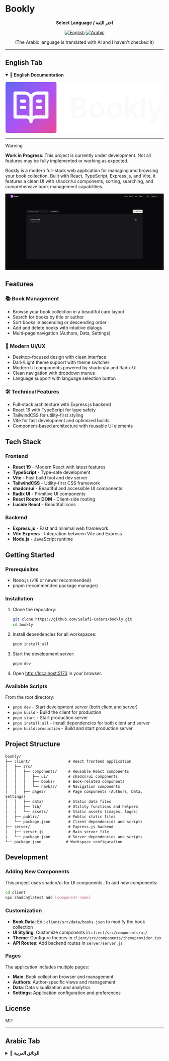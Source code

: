 
# Bookly

<!-- Language Tabs -->
<div align="center">
  
**Select Language / اختر اللغة**

[![English](https://img.shields.io/badge/English-6366f1?style=for-the-badge)](#english-tab) [![Arabic](https://img.shields.io/badge/Arabic-a855f7?style=for-the-badge)](#arabic-tab)

(The Arabic language is translated with AI and I haven't checked it)

</div>

---

## English Tab

<details open>
<summary><strong>📖 English Documentation</strong></summary>

![Bookly Logo](./client/src/assets/logofull-dark.svg)

---

> [!WARNING]
> **Work in Progress**: This project is currently under development. Not all features may be fully implemented or working as expected.

Bookly is a modern full-stack web application for managing and browsing your book collection. Built with React, TypeScript, Express.js, and Vite, it features a clean UI with shadcn/ui components, sorting, searching, and comprehensive book management capabilities.

![Bookly Screenshot](./client/public/screenshot-english.png)

## Features

### 📚 Book Management

- Browse your book collection in a beautiful card layout
- Search for books by title or author
- Sort books in ascending or descending order
- Add and delete books with intuitive dialogs
- Multi-page navigation (Authors, Data, Settings)

### 🎨 Modern UI/UX

- Desktop-focused design with clean interface
- Dark/Light theme support with theme switcher
- Modern UI components powered by shadcn/ui and Radix UI
- Clean navigation with dropdown menus
- Language support with language selection button

### 🛠 Technical Features

- Full-stack architecture with Express.js backend
- React 19 with TypeScript for type safety
- TailwindCSS for utility-first styling
- Vite for fast development and optimized builds
- Component-based architecture with reusable UI elements

## Tech Stack

### Frontend

- **React 19** - Modern React with latest features
- **TypeScript** - Type-safe development
- **Vite** - Fast build tool and dev server
- **TailwindCSS** - Utility-first CSS framework
- **shadcn/ui** - Beautiful and accessible UI components
- **Radix UI** - Primitive UI components
- **React Router DOM** - Client-side routing
- **Lucide React** - Beautiful icons

### Backend

- **Express.js** - Fast and minimal web framework
- **Vite Express** - Integration between Vite and Express
- **Node.js** - JavaScript runtime

## Getting Started

### Prerequisites

- Node.js (v18 or newer recommended)
- pnpm (recommended package manager)

### Installation

1. Clone the repository:

   ```sh
   git clone https://github.com/Salafi-Coders/bookly.git
   cd bookly
   ```

2. Install dependencies for all workspaces:

   ```sh
   pnpm install:all
   ```

3. Start the development server:

   ```sh
   pnpm dev
   ```

4. Open [http://localhost:5173](http://localhost:5173) in your browser.

### Available Scripts

From the root directory:

- `pnpm dev` - Start development server (both client and server)
- `pnpm build` - Build the client for production
- `pnpm start` - Start production server
- `pnpm install:all` - Install dependencies for both client and server
- `pnpm build:production` - Build and start production server

## Project Structure

```text
bookly/
├── client/                 # React frontend application
│   ├── src/
│   │   ├── components/     # Reusable React components
│   │   │   ├── ui/         # shadcn/ui components
│   │   │   ├── books/      # Book-related components
│   │   │   └── navbar/     # Navigation components
│   │   ├── pages/          # Page components (Authors, Data, Settings)
│   │   ├── data/           # Static data files
│   │   ├── lib/            # Utility functions and helpers
│   │   └── assets/         # Static assets (images, logos)
│   ├── public/             # Public static files
│   └── package.json        # Client dependencies and scripts
├── server/                 # Express.js backend
│   ├── server.js           # Main server file
│   └── package.json        # Server dependencies and scripts
└── package.json           # Workspace configuration
```

## Development

### Adding New Components

This project uses shadcn/ui for UI components. To add new components:

```sh
cd client
npx shadcn@latest add [component-name]
```

### Customization

- **Book Data**: Edit `client/src/data/books.json` to modify the book collection
- **UI Styling**: Customize components in `client/src/components/ui/`
- **Theme**: Configure themes in `client/src/components/themeprovider.tsx`
- **API Routes**: Add backend routes in `server/server.js`

### Pages

The application includes multiple pages:

- **Main**: Book collection browser and management
- **Authors**: Author-specific views and management
- **Data**: Data visualization and analytics
- **Settings**: Application configuration and preferences

## License

MIT

</details>

---

## Arabic Tab

<details>
<summary><strong>📝 الوثائق العربية</strong></summary>

<div dir="rtl">

![شعار بوكلي](./client/src/assets/logofull-dark.svg)

---

> [!WARNING]  
> **عمل قيد التطوير**: هذا المشروع قيد التطوير حالياً. قد لا تكون جميع الميزات مُنفذة بالكامل أو تعمل كما هو متوقع.

بوكلي هو تطبيق ويب حديث متكامل لإدارة وتصفح مجموعة كتبك. مبني باستخدام React و TypeScript و Express.js و Vite، ويتميز بواجهة مستخدم نظيفة مع مكونات shadcn/ui، والفرز والبحث وإمكانيات إدارة الكتب الشاملة.

![لقطة شاشة من بوكلي](./client/public/screenshot-arabic.png)

## الميزات

### 📚 إدارة الكتب

- تصفح مجموعة كتبك في تخطيط بطاقات جميل
- البحث عن الكتب بالعنوان أو المؤلف
- ترتيب الكتب تصاعدياً أو تنازلياً
- إضافة وحذف الكتب مع نوافذ حوار بديهية
- التنقل متعدد الصفحات (المؤلفون، البيانات، الإعدادات)

### 🎨 واجهة المستخدم الحديثة

- تصميم مركز على سطح المكتب مع واجهة نظيفة
- دعم المظهر الداكن/الفاتح مع مبدل المظهر
- مكونات واجهة مستخدم حديثة مدعومة بـ shadcn/ui و Radix UI
- تنقل نظيف مع قوائم منسدلة
- دعم اللغة مع زر اختيار اللغة

### 🛠 الميزات التقنية

- بنية متكاملة مع خادم Express.js
- React 19 مع TypeScript لضمان الأمان في الأنواع
- TailwindCSS للتصميم المبني على الأدوات المساعدة
- Vite للتطوير السريع والبناء المُحسَّن
- بنية قائمة على المكونات مع عناصر واجهة مستخدم قابلة لإعادة الاستخدام

## المكدس التقني

### الواجهة الأمامية

- **React 19** - React حديث مع أحدث الميزات
- **TypeScript** - تطوير آمن في الأنواع
- **Vite** - أداة بناء سريعة وخادم تطوير
- **TailwindCSS** - إطار عمل CSS مبني على الأدوات المساعدة
- **shadcn/ui** - مكونات واجهة مستخدم جميلة ومتاحة
- **Radix UI** - مكونات واجهة مستخدم أساسية
- **React Router DOM** - توجيه من جانب العميل
- **Lucide React** - أيقونات جميلة

### الخادم

- **Express.js** - إطار عمل ويب سريع ومبسط
- **Vite Express** - التكامل بين Vite و Express
- **Node.js** - بيئة تشغيل JavaScript

## البدء

### المتطلبات المسبقة

- Node.js (يُفضل الإصدار 18 أو أحدث)
- pnpm (مدير الحزم المُوصى به)

### التثبيت

1. استنساخ المستودع:

   ```sh
   git clone https://github.com/Salafi-Coders/bookly.git
   cd bookly
   ```

2. تثبيت التبعيات لجميع مساحات العمل:

   ```sh
   pnpm install:all
   ```

3. بدء خادم التطوير:

   ```sh
   pnpm dev
   ```

4. افتح [http://localhost:5173](http://localhost:5173) في المتصفح.

### الأوامر المتاحة

من الدليل الجذر:

- `pnpm dev` - بدء خادم التطوير (العميل والخادم)
- `pnpm build` - بناء العميل للإنتاج
- `pnpm start` - بدء خادم الإنتاج
- `pnpm install:all` - تثبيت التبعيات للعميل والخادم
- `pnpm build:production` - بناء وبدء خادم الإنتاج

## هيكل المشروع

```text
bookly/
├── client/                 # تطبيق React للواجهة الأمامية
│   ├── src/
│   │   ├── components/     # مكونات React قابلة لإعادة الاستخدام
│   │   │   ├── ui/         # مكونات shadcn/ui
│   │   │   ├── books/      # مكونات متعلقة بالكتب
│   │   │   └── navbar/     # مكونات التنقل
│   │   ├── pages/          # مكونات الصفحات (المؤلفون، البيانات، الإعدادات)
│   │   ├── data/           # ملفات البيانات الثابتة
│   │   ├── lib/            # دوال المساعدة والمكتبات
│   │   └── assets/         # الأصول الثابتة (الصور، الشعارات)
│   ├── public/             # الملفات العامة الثابتة
│   └── package.json        # تبعيات وأوامر العميل
├── server/                 # خادم Express.js
│   ├── server.js           # ملف الخادم الرئيسي
│   └── package.json        # تبعيات وأوامر الخادم
└── package.json           # تكوين مساحة العمل
```

## التطوير

### إضافة مكونات جديدة

يستخدم هذا المشروع shadcn/ui لمكونات واجهة المستخدم. لإضافة مكونات جديدة:

```sh
cd client
npx shadcn@latest add [component-name]
```

### التخصيص

- **بيانات الكتب**: عدِّل `client/src/data/books.json` لتعديل مجموعة الكتب
- **تصميم واجهة المستخدم**: خصِّص المكونات في `client/src/components/ui/`
- **المظهر**: اضبط المظاهر في `client/src/components/themeprovider.tsx`
- **مسارات API**: أضف مسارات الخادم في `server/server.js`

### الصفحات

يتضمن التطبيق صفحات متعددة:

- **الرئيسية**: متصفح ومدير مجموعة الكتب
- **المؤلفون**: عروض وإدارة خاصة بالمؤلفين
- **البيانات**: تصور البيانات والتحليلات
- **الإعدادات**: تكوين التطبيق والتفضيلات

## الرخصة

MIT

</div>

</details>
